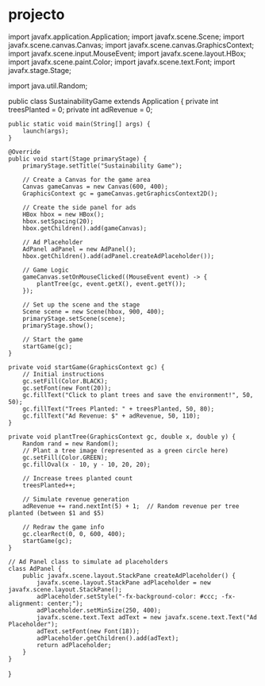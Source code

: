 # projecto
import javafx.application.Application;
import javafx.scene.Scene;
import javafx.scene.canvas.Canvas;
import javafx.scene.canvas.GraphicsContext;
import javafx.scene.input.MouseEvent;
import javafx.scene.layout.HBox;
import javafx.scene.paint.Color;
import javafx.scene.text.Font;
import javafx.stage.Stage;

import java.util.Random;

public class SustainabilityGame extends Application {
    private int treesPlanted = 0;
    private int adRevenue = 0;
    
    public static void main(String[] args) {
        launch(args);
    }

    @Override
    public void start(Stage primaryStage) {
        primaryStage.setTitle("Sustainability Game");

        // Create a Canvas for the game area
        Canvas gameCanvas = new Canvas(600, 400);
        GraphicsContext gc = gameCanvas.getGraphicsContext2D();

        // Create the side panel for ads
        HBox hbox = new HBox();
        hbox.setSpacing(20);
        hbox.getChildren().add(gameCanvas);
        
        // Ad Placeholder
        AdPanel adPanel = new AdPanel();
        hbox.getChildren().add(adPanel.createAdPlaceholder());

        // Game Logic
        gameCanvas.setOnMouseClicked((MouseEvent event) -> {
            plantTree(gc, event.getX(), event.getY());
        });

        // Set up the scene and the stage
        Scene scene = new Scene(hbox, 900, 400);
        primaryStage.setScene(scene);
        primaryStage.show();

        // Start the game
        startGame(gc);
    }

    private void startGame(GraphicsContext gc) {
        // Initial instructions
        gc.setFill(Color.BLACK);
        gc.setFont(new Font(20));
        gc.fillText("Click to plant trees and save the environment!", 50, 50);
        gc.fillText("Trees Planted: " + treesPlanted, 50, 80);
        gc.fillText("Ad Revenue: $" + adRevenue, 50, 110);
    }

    private void plantTree(GraphicsContext gc, double x, double y) {
        Random rand = new Random();
        // Plant a tree image (represented as a green circle here)
        gc.setFill(Color.GREEN);
        gc.fillOval(x - 10, y - 10, 20, 20);

        // Increase trees planted count
        treesPlanted++;

        // Simulate revenue generation
        adRevenue += rand.nextInt(5) + 1;  // Random revenue per tree planted (between $1 and $5)

        // Redraw the game info
        gc.clearRect(0, 0, 600, 400);
        startGame(gc);
    }

    // Ad Panel class to simulate ad placeholders
    class AdPanel {
        public javafx.scene.layout.StackPane createAdPlaceholder() {
            javafx.scene.layout.StackPane adPlaceholder = new javafx.scene.layout.StackPane();
            adPlaceholder.setStyle("-fx-background-color: #ccc; -fx-alignment: center;");
            adPlaceholder.setMinSize(250, 400);
            javafx.scene.text.Text adText = new javafx.scene.text.Text("Ad Placeholder");
            adText.setFont(new Font(18));
            adPlaceholder.getChildren().add(adText);
            return adPlaceholder;
        }
    }
}
